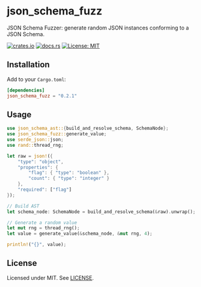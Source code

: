 # json_schema_fuzz

JSON Schema Fuzzer: generate random JSON instances conforming to a JSON Schema.

[![crates.io](https://img.shields.io/crates/v/json_schema_fuzz)](https://crates.io/crates/json_schema_fuzz) [![docs.rs](https://docs.rs/json_schema_fuzz/badge.svg)](https://docs.rs/json_schema_fuzz) [![License: MIT](https://img.shields.io/badge/license-MIT-blue.svg)](../LICENSE)

## Installation

Add to your `Cargo.toml`:

```toml
[dependencies]
json_schema_fuzz = "0.2.1"
```

## Usage

```rust
use json_schema_ast::{build_and_resolve_schema, SchemaNode};
use json_schema_fuzz::generate_value;
use serde_json::json;
use rand::thread_rng;

let raw = json!({
    "type": "object",
    "properties": {
        "flag": { "type": "boolean" },
        "count": { "type": "integer" }
    },
    "required": ["flag"]
});

// Build AST
let schema_node: SchemaNode = build_and_resolve_schema(&raw).unwrap();

// Generate a random value
let mut rng = thread_rng();
let value = generate_value(&schema_node, &mut rng, 4);

println!("{}", value);
```

## License

Licensed under MIT. See [LICENSE](../LICENSE).
